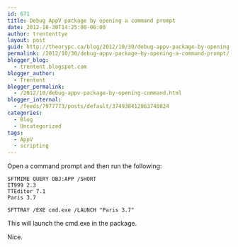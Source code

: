 ```yaml
---
id: 671
title: Debug AppV package by opening a command prompt
date: 2012-10-30T14:25:00-06:00
author: trententtye
layout: post
guid: http://theorypc.ca/blog/2012/10/30/debug-appv-package-by-opening-a-command-prompt/
permalink: /2012/10/30/debug-appv-package-by-opening-a-command-prompt/
blogger_blog:
  - trentent.blogspot.com
blogger_author:
  - Trentent
blogger_permalink:
  - /2012/10/debug-appv-package-by-opening-command.html
blogger_internal:
  - /feeds/7977773/posts/default/374938412863740824
categories:
  - Blog
  - Uncategorized
tags:
  - AppV
  - scripting
---
```

Open a command prompt and then run the following:

```shell
SFTMIME QUERY OBJ:APP /SHORT
IT999 2.3
TTEditor 7.1
Paris 3.7

SFTTRAY /EXE cmd.exe /LAUNCH "Paris 3.7"
```

This will launch the cmd.exe in the package.

Nice.

<!-- AddThis Advanced Settings generic via filter on the_content -->

<!-- AddThis Share Buttons generic via filter on the_content -->